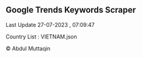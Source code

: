 

## Google Trends Keywords Scraper 
 
Last Update 27-07-2023 , 07:09:47

Country List :
VIETNAM.json



© Abdul Muttaqin 
